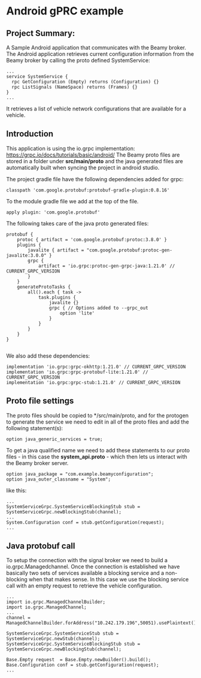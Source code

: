 # Android gPRC example 

## Project Summary:
A Sample Android application that communicates with the Beamy broker. The
Android application retrieves current configuration information from the Beamy broker by calling the
proto defined SystemService:

```
...
service SystemService {
  rpc GetConfiguration (Empty) returns (Configuration) {}
  rpc ListSignals (NameSpace) returns (Frames) {}
}
...

```

It retrieves a list of vehicle network configurations that are available for a
vehicle.

## Introduction 
This application is using the io.grpc implementation: https://grpc.io/docs/tutorials/basic/android/
The Beamy proto files are stored in a folder under **src/main/proto** and the java generated files
are automatically built when syncing the project in android studio.

The project gradle file have the following dependencies added for grpc:
```
classpath 'com.google.protobuf:protobuf-gradle-plugin:0.8.16'
```

To the module gradle file we add at the top of the file.
```
apply plugin: 'com.google.protobuf'
```
 
The following takes care of the java proto generated files:
```
protobuf {
    protoc { artifact = 'com.google.protobuf:protoc:3.8.0' }
    plugins {
        javalite { artifact = "com.google.protobuf:protoc-gen-javalite:3.0.0" }
        grpc {
            artifact = 'io.grpc:protoc-gen-grpc-java:1.21.0' // CURRENT_GRPC_VERSION
        }
    }
    generateProtoTasks {
        all().each { task ->
            task.plugins {
                javalite {}
                grpc { // Options added to --grpc_out
                    option 'lite'
                }
            }
        }
    }
}


```

We also add these dependencies:

```
implementation 'io.grpc:grpc-okhttp:1.21.0' // CURRENT_GRPC_VERSION
implementation 'io.grpc:grpc-protobuf-lite:1.21.0' // CURRENT_GRPC_VERSION
implementation 'io.grpc:grpc-stub:1.21.0' // CURRENT_GRPC_VERSION
```
## Proto file settings
The proto files should be copied to */src/main/proto, and for the protogen to generate the service 
we need to edit in all of the proto files and add the following statement(s):

```
option java_generic_services = true;
```

To get a java qualified name we need to add these statements to our proto files -  in this case the 
**system_api.proto** - which then lets us interact with the Beamy broker server.
```
option java_package = "com.example.beamyconfiguration";
option java_outer_classname = "System";
```

like this:

```
...
SystemServiceGrpc.SystemServiceBlockingStub stub = SystemServiceGrpc.newBlockingStub(channel);
...
System.Configuration conf = stub.getConfiguration(request);
...

```


## Java protobuf call
To setup the connection with the signal broker we need to build a io.grpc.Managedchannel. Once the connection is established
we have basically two sets of services available a blocking service and a non-blocking when that makes sense. In this case
we use the blocking service call with an empty request to retrieve the vehicle configuration.

```
...
import io.grpc.ManagedChannelBuilder;
import io.grpc.ManagedChannel;
...
channel = ManagedChannelBuilder.forAddress("10.242.179.196",50051).usePlaintext().build();

SystemServiceGrpc.SystemServiceStub stub = SystemServiceGrpc.newStub(channel);
SystemServiceGrpc.SystemServiceBlockingStub stub = SystemServiceGrpc.newBlockingStub(channel);

Base.Empty request  = Base.Empty.newBuilder().build();
Base.Configuration conf = stub.getConfiguration(request);
...

```
